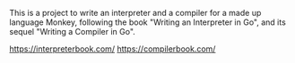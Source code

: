 This is a project to write an interpreter and a compiler for a made up language Monkey, following the book "Writing an Interpreter in Go", and its sequel "Writing a Compiler in Go".

https://interpreterbook.com/
https://compilerbook.com/
